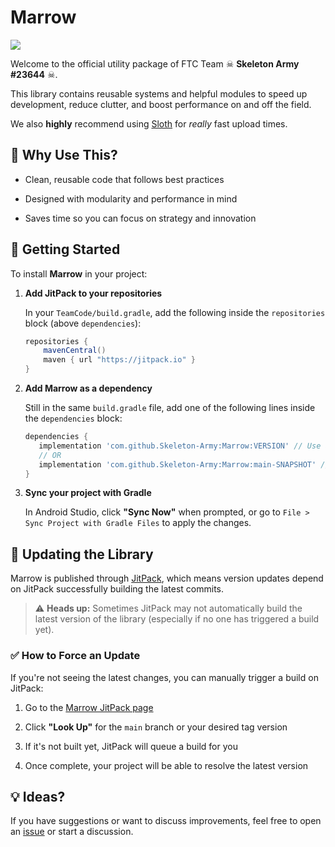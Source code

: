 # Marrow

[![](https://jitpack.io/v/Skeleton-Army/marrow.svg?label=Tag)](https://jitpack.io/#Skeleton-Army/Marrow)

Welcome to the official utility package of FTC Team ☠ **Skeleton Army #23644** ☠.

This library contains reusable systems and helpful modules to speed up development, reduce clutter, and boost performance on and off the field.

We also **highly** recommend using [Sloth](https://github.com/Dairy-Foundation/Sloth) for *really* fast upload times.

## 🧠 Why Use This?

- Clean, reusable code that follows best practices

- Designed with modularity and performance in mind

- Saves time so you can focus on strategy and innovation

## 🚀 Getting Started

To install **Marrow** in your project:

1. **Add JitPack to your repositories**
   
   In your `TeamCode/build.gradle`, add the following inside the `repositories` block (above `dependencies`):

   ```gradle
   repositories {
       mavenCentral()
       maven { url "https://jitpack.io" }
   }
   ```

3. **Add Marrow as a dependency**
   
   Still in the same `build.gradle` file, add one of the following lines inside the `dependencies` block:

   ```gradle
   dependencies {
      implementation 'com.github.Skeleton-Army:Marrow:VERSION' // Use a specific release
      // OR
      implementation 'com.github.Skeleton-Army:Marrow:main-SNAPSHOT' // Always use the latest version
   }
   ```

5. **Sync your project with Gradle**
   
   In Android Studio, click **"Sync Now"** when prompted, or go to `File > Sync Project with Gradle Files` to apply the changes.

## 🔄 Updating the Library

Marrow is published through [JitPack](https://jitpack.io), which means version updates depend on JitPack successfully building the latest commits.

> ⚠️ **Heads up:** Sometimes JitPack may not automatically build the latest version of the library (especially if no one has triggered a build yet).

### ✅ How to Force an Update

If you're not seeing the latest changes, you can manually trigger a build on JitPack:

1. Go to the [Marrow JitPack page](https://jitpack.io/#Skeleton-Army/Marrow)

2. Click **"Look Up"** for the `main` branch or your desired tag version

3. If it's not built yet, JitPack will queue a build for you

4. Once complete, your project will be able to resolve the latest version

## 💡 Ideas?
If you have suggestions or want to discuss improvements, feel free to open an [issue](https://github.com/Skeleton-Army/Marrow/issues) or start a discussion.
